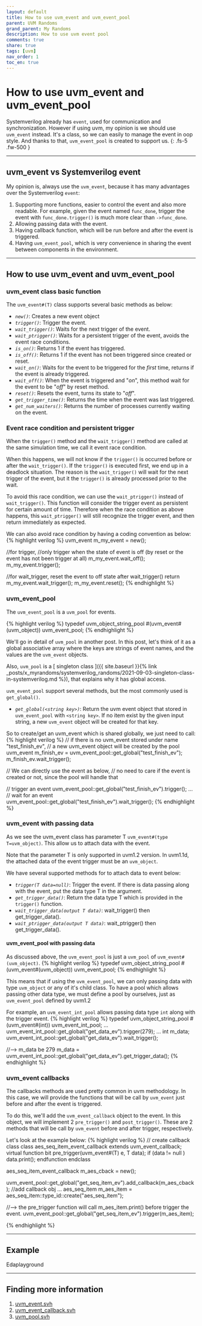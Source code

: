 ```yaml
---
layout: default
title: How to use uvm_event and uvm_event_pool
parent: UVM Randoms
grand_parent: My Randoms
description: How to use uvm event pool
comments: true
share: true
tags: [uvm]
nav_order: 1
toc_en: true
---
```


# How to use uvm_event and uvm_event_pool
Systemverilog already has `event`, used for communication and synchronization. However if using uvm, my opinion is we should use `uvm_event` instead.
It's a class, so we can easily to manage the event in oop style. And thanks to that, `uvm_event_pool` is created to support us.
{: .fs-5 .fw-500 }

---
## uvm_event vs Systemverilog event
My opinion is, always use the `uvm_event`, because it has many advantages over the Systemverilog `event`:
1. Supporting more functions, easier to control the event and also more readable.
For example, given the event named `func_done`, trigger the event with `func_done.trigger()` is much more clear than `->func_done`.
1. Allowing passing data with the event.
1. Having callback function, which will be run before and after the event is triggered.
1. Having `uvm_event_pool`, which is very convenience in sharing the event between components in the environment.

---
## How to use uvm_event and uvm_event_pool

### uvm_event class basic function
The `uvm_event#(T)` class supports several basic methods as below:
* *`new()`*: Creates a new event object
* *`trigger()`*: Trigger the event.
* *`wait_trigger()`*: Waits for the next trigger of the event.
* *`wait_ptrigger()`*: Waits for a persistent trigger of the event, avoids the event race conditions.
* *`is_on()`*: Returns 1 if the event has triggered.
* *`is_off()`*: Returns 1 if the event has not been triggered since created or reset.
* *`wait_on()`*: Waits for the event to be triggered for the *first* time, returns if the event is already triggered.
* *`wait_off()`*: When the event is triggered and "*on*", this method wait for the event to be "*off*" by reset method.
* *`reset()`*: Resets the event, turns its state to "*off*".
* *`get_trigger_time()`*: Returns the time when the event was last triggered.
* *`get_num_waiters()`*: Returns the number of processes currently waiting on the event.

### Event race condition and persistent trigger
When the `trigger()` method and the `wait_trigger()` method are called at the same simulation time, we call it event race condition.

When this happens, we will not know if the `trigger()` is occurred before or after the `wait_trigger()`.
If the `trigger()` is executed first, we end up in a deadlock situation.
The reason is the `wait_trigger()` will wait for the next trigger of the event, but it the `trigger()` is already processed prior to the wait.

To avoid this race condition, we can use the `wait_ptrigger()` instead of `wait_trigger()`.
This function will consider the trigger event as persistent for certain amount of time.
Therefore when the race condition as above happens, this `wait_ptrigger()` will still recognize the trigger event, and then return immediately as expected.

We can also avoid race condition by having a coding convention as below:
{% highlight verilog %}
uvm_event m_my_event = new();

//for trigger,
//only trigger when the state of event is off (by reset or the event has not been trigger at all)
m_my_event.wait_off();
m_my_event.trigger();

//for wait_trigger, reset the event to off state after wait_trigger() return
m_my_event.wait_trigger();
m_my_event.reset();
{% endhighlight %}

### uvm_event_pool
The `uvm_event_pool` is a `uvm_pool` for events.

{% highlight verilog %}
typedef uvm_object_string_pool #(uvm_event#(uvm_object)) uvm_event_pool;
{% endhighlight %}

We'll go in detail of `uvm_pool` in another post.
In this post, let's think of it as a global associative array
where the keys are strings of event names, and the values are the `uvm_event` objects.

Also, `uvm_pool` is a [ singleton class ]({{ site.baseurl }}{% link _posts/x_myrandoms/systemverilog_randoms/2021-09-03-singleton-class-in-systemverilog.md %}),
that explains why it has global access.

`uvm_event_pool` support several methods, but the most commonly used is `get_global()`.
* *`get_global(<string key>)`*: Return the uvm event object that stored in `uvm_event_pool` with `<string key>`.
If no item exist by the given input string, a new `uvm_event` object will be created for that key.

So to create/get an uvm_event which is shared globally, we just need to call:
{% highlight verilog %}
   // if there is no uvm_event stored under name "test_finish_ev",
   // a new uvm_event object will be created by the pool
   uvm_event m_finish_ev = uvm_event_pool::get_global("test_finish_ev");
   m_finish_ev.wait_trigger();

   // We can directly use the event as below,
   // no need to care if the event is created or not, since the pool will handle that

   // trigger an event
   uvm_event_pool::get_global("test_finish_ev").trigger();
   ...
   // wait for an event 
   uvm_event_pool::get_global("test_finish_ev").wait_trigger();
{% endhighlight %}

### uvm_event with passing data
As we see the uvm_event class has parameter T `uvm_event#(type T=uvm_object)`.
This allow us to attach data with the event.

Note that the parameter T is only supported in uvm1.2 version. In uvm1.1d, the attached data of the event trigger must be an `uvm_object`.

We have several supported methods for to attach data to event below:
* *`trigger(T data=null)`*: Trigger the event. If there is data passing along with the event, put the data type T in the argument.
* *`get_trigger_data()`*: Return the data type T which is provided in the `trigger()` function.
* *`wait_trigger_data(output T data)`*: wait_trigger() then get_trigger_data().
* *`wait_ptrigger_data(output T data)`*: wait_ptrigger() then get_trigger_data().

#### uvm_event_pool with passing data
As discussed above, the `uvm_event_pool` is just a `uvm_pool` of `uvm_event#(uvm_object)`.
{% highlight verilog %}
typedef uvm_object_string_pool #(uvm_event#(uvm_object)) uvm_event_pool;
{% endhighlight %}

This means that if using the `uvm_event_pool`, we can only passing data with type `uvm_object` or any of it's child class.
To have a pool which allows passing other data type, we must define a pool by ourselves, just as `uvm_event_pool` defined by uvm1.2

For example, an `uvm_event_int_pool` allows passing data type `int` along with the trigger event.
{% highlight verilog %}
typedef uvm_object_string_pool #(uvm_event#(int)) uvm_event_int_pool;
...
  uvm_event_int_pool::get_global("get_data_ev").trigger(279);
...
  int m_data;
  uvm_event_int_pool::get_global("get_data_ev").wait_trigger();

  //--> m_data be 279
  m_data = uvm_event_int_pool::get_global("get_data_ev").get_trigger_data();
{% endhighlight %}

### uvm_event callbacks
The callbacks methods are used pretty common in uvm methodology.
In this case, we will provide the functions that will be call by `uvm_event` just before and after the event is triggered.

To do this, we'll add the `uvm_event_callback` object to the event.
In this object, we will implement 2 `pre_trigger()` and `post_trigger()`.
These are 2 methods that will be call by `uvm_event` before and after trigger, respectively.

Let's look at the example below:
{% highlight verilog %}
  // create callback class
  class aes_seq_item_event_callback extends uvm_event_callback;
     virtual function bit pre_trigger(uvm_event#(T) e, T data);
        if (data != null ) data.print();
     endfunction
  endclass

  aes_seq_item_event_callback m_aes_cback = new();

  uvm_event_pool::get_global("get_seq_item_ev").add_callback(m_aes_cback); //add callback obj
  ...
  aes_seq_item m_aes_item = aes_seq_item::type_id::create("aes_seq_item");

  //--> the pre_trigger function will call m_aes_item.print() before trigger the event.
  uvm_event_pool::get_global("get_seq_item_ev").trigger(m_aes_item);

{% endhighlight %}

---
## Example
Edaplayground

---
## Finding more information
1. [ uvm_event.svh ](https://verificationacademy.com/verification-methodology-reference/uvm/docs_1.2/html/files/base/uvm_event-svh.html)
1. [ uvm_event_callback.svh ](https://verificationacademy.com/verification-methodology-reference/uvm/docs_1.2/html/files/base/uvm_event_callback-svh.html)
1. [ uvm_pool.svh ](https://verificationacademy.com/verification-methodology-reference/uvm/docs_1.2/html/files/base/uvm_pool-svh.html)


